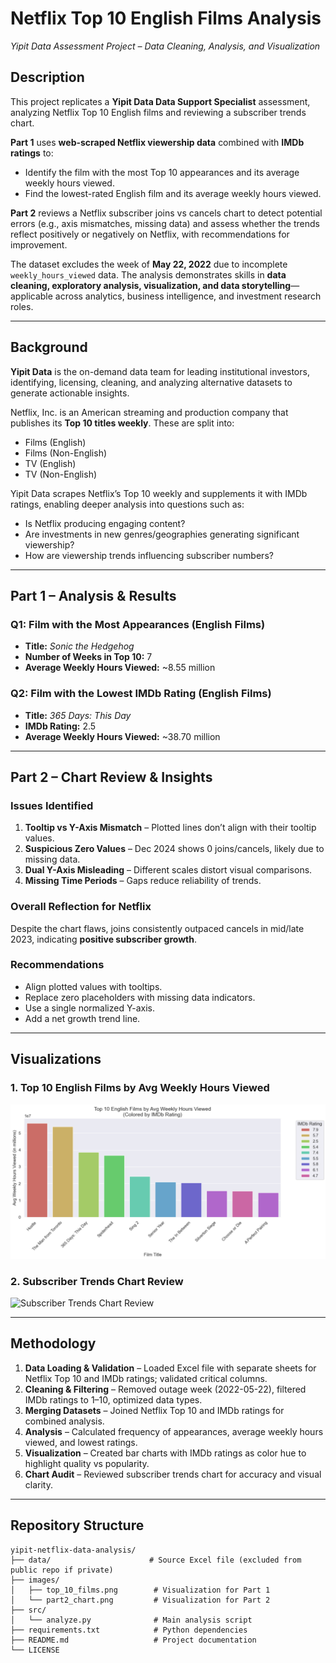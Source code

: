 # Netflix Top 10 English Films Analysis  
*Yipit Data Assessment Project – Data Cleaning, Analysis, and Visualization*

## Description
This project replicates a **Yipit Data Data Support Specialist** assessment, analyzing Netflix Top 10 English films and reviewing a subscriber trends chart.  

**Part 1** uses **web-scraped Netflix viewership data** combined with **IMDb ratings** to:  
- Identify the film with the most Top 10 appearances and its average weekly hours viewed.  
- Find the lowest-rated English film and its average weekly hours viewed.  

**Part 2** reviews a Netflix subscriber joins vs cancels chart to detect potential errors (e.g., axis mismatches, missing data) and assess whether the trends reflect positively or negatively on Netflix, with recommendations for improvement.  

The dataset excludes the week of **May 22, 2022** due to incomplete `weekly_hours_viewed` data. The analysis demonstrates skills in **data cleaning, exploratory analysis, visualization, and data storytelling**—applicable across analytics, business intelligence, and investment research roles.  

---

## Background
**Yipit Data** is the on-demand data team for leading institutional investors, identifying, licensing, cleaning, and analyzing alternative datasets to generate actionable insights.  

Netflix, Inc. is an American streaming and production company that publishes its **Top 10 titles weekly**. These are split into:  
- Films (English)  
- Films (Non-English)  
- TV (English)  
- TV (Non-English)  

Yipit Data scrapes Netflix’s Top 10 weekly and supplements it with IMDb ratings, enabling deeper analysis into questions such as:  
- Is Netflix producing engaging content?  
- Are investments in new genres/geographies generating significant viewership?  
- How are viewership trends influencing subscriber numbers?  

---

## Part 1 – Analysis & Results

### Q1: Film with the Most Appearances (English Films)
- **Title:** *Sonic the Hedgehog*  
- **Number of Weeks in Top 10:** 7  
- **Average Weekly Hours Viewed:** ~8.55 million  

### Q2: Film with the Lowest IMDb Rating (English Films)
- **Title:** *365 Days: This Day*  
- **IMDb Rating:** 2.5  
- **Average Weekly Hours Viewed:** ~38.70 million  

---

## Part 2 – Chart Review & Insights

### Issues Identified
1. **Tooltip vs Y-Axis Mismatch** – Plotted lines don’t align with their tooltip values.  
2. **Suspicious Zero Values** – Dec 2024 shows 0 joins/cancels, likely due to missing data.  
3. **Dual Y-Axis Misleading** – Different scales distort visual comparisons.  
4. **Missing Time Periods** – Gaps reduce reliability of trends.  

### Overall Reflection for Netflix
Despite the chart flaws, joins consistently outpaced cancels in mid/late 2023, indicating **positive subscriber growth**.  

### Recommendations
- Align plotted values with tooltips.  
- Replace zero placeholders with missing data indicators.  
- Use a single normalized Y-axis.  
- Add a net growth trend line.  

---

## Visualizations

### 1. Top 10 English Films by Avg Weekly Hours Viewed
![Top 10 English Films by Avg Weekly Hours Viewed](https://github.com/Nandini2233/YipitData_Netflix_Project/blob/main/Top%2010%20films%20SS.png)

### 2. Subscriber Trends Chart Review
![Subscriber Trends Chart Review](images/part2_chart.png)

---

## Methodology
1. **Data Loading & Validation** – Loaded Excel file with separate sheets for Netflix Top 10 and IMDb ratings; validated critical columns.  
2. **Cleaning & Filtering** – Removed outage week (2022-05-22), filtered IMDb ratings to 1–10, optimized data types.  
3. **Merging Datasets** – Joined Netflix Top 10 and IMDb ratings for combined analysis.  
4. **Analysis** – Calculated frequency of appearances, average weekly hours viewed, and lowest ratings.  
5. **Visualization** – Created bar charts with IMDb ratings as color hue to highlight quality vs popularity.  
6. **Chart Audit** – Reviewed subscriber trends chart for accuracy and visual clarity.  

---

## Repository Structure
```text
yipit-netflix-data-analysis/
├── data/                      # Source Excel file (excluded from public repo if private)
├── images/
│   ├── top_10_films.png        # Visualization for Part 1
│   └── part2_chart.png         # Visualization for Part 2
├── src/
│   └── analyze.py              # Main analysis script
├── requirements.txt            # Python dependencies
├── README.md                   # Project documentation
└── LICENSE
